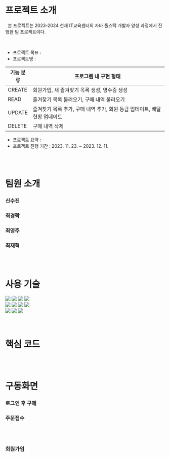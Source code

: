 # 프로젝트 소개
<p>
  &nbsp; 본 프로젝트는 2023-2024 천재 IT교육센터의 자바 풀스택 개발자 양성 과정에서 진행한 팀 프로젝트이다.
</p>
<br>

  - 프로젝트 목표 :  <br> 
  - 프로젝트명 :  <br>
  
| 기능 분류 | 프로그램 내 구현 형태 |
| --- | --- |
| CREATE | 회원가입, 새 즐겨찾기 목록 생성, 영수증 생성 |
| READ | 즐겨찾기 목록 불러오기, 구매 내역 불러오기 |
| UPDATE | 즐겨찾기 목록 추가, 구매 내역 추가, 회원 등급 업데이트, 배달 현황 업데이트 |
| DELETE | 구매 내역 삭제 |
  
  - 프로젝트 요약 :  <br>
  - 프로젝트 진행 기간 : 2023. 11. 23. ~ 2023. 12. 11. <br>

<br><br>


# 팀원 소개

### 신수진 
### 최경락 
### 최영주
### 최재혁
<br><br>


# 사용 기술

<div>
<img src="https://img.shields.io/badge/java-007396?style=for-the-badge&logo=java&logoColor=white">
<img src="https://img.shields.io/badge/jsp-E34F26?style=for-the-badge&logo=jsp&logoColor=orange">
  <img src="https://img.shields.io/badge/MySQL-4479A1?style=for-the-badge&logo=mysql&logoColor=white">
<img src="https://img.shields.io/badge/MariaDB-003545?style=for-the-badge&logo=mariadb&logoColor=white"> <br>
<img src="https://img.shields.io/badge/AWS-E34F26?style=for-the-badge&logo=AWS&logoColor=#232F3E">
<img src="https://img.shields.io/badge/CSS3-E34F26?style=for-the-badge&logo=CSS3&logoColor=#1572B6">
<img src="https://img.shields.io/badge/IntelliJ-000000?style=for-the-badge&logo=intellijidea&logoColor=white">
<img src="https://img.shields.io/badge/Git-F05032?style=for-the-badge&logo=git&logoColor=white"><br>
<img src="https://img.shields.io/badge/GitHub-181717?style=for-the-badge&logo=github&logoColor=white">
<img src="https://img.shields.io/badge/Slack-4A154B?style=for-the-badge&logo=slack&logoColor=white">
<img src="https://img.shields.io/badge/Notion-00000?style=for-the-badge&logo=notion&logoColor=white">
</div>
<br><br>

# 핵심 코드

<br><br>


# 구동화면
### 로그인 후 구매

### 주문접수

<br><br>

### 회원가입
